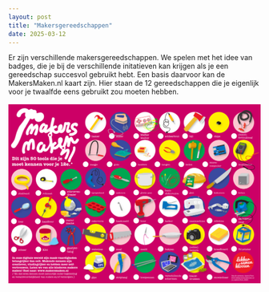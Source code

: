 ```yaml
---
layout: post
title: "Makersgereedschappen"
date: 2025-03-12
---
```


Er zijn verschillende makersgereedschappen. We spelen met het idee van badges, die je bij de verschillende initatieven kan krijgen als je een gereedschap succesvol gebruikt hebt. Een basis daarvoor kan de MakersMaken.nl kaart zijn. Hier staan de 12 gereedschappen die je eigenlijk voor je twaalfde eens gebruikt zou moeten hebben.
<br/><br/>
![De poster van MakersMaken.nl, met daarop 50 gereedschapen van naaimachines tot boormachines, van electronica tot een camera, van 3d printers tot gips.](/assets/images/MakersMakenPoster_klein.png)